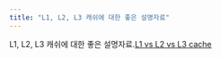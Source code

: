 ```yaml
---
title: "L1, L2, L3 캐쉬에 대한 좋은 설명자료"
---
```


L1, L2, L3 캐쉬에 대한 좋은 설명자료.[L1 vs L2 vs L3 cache](https://www.techspot.com/article/2066-cpu-l1-l2-l3-cache/)

